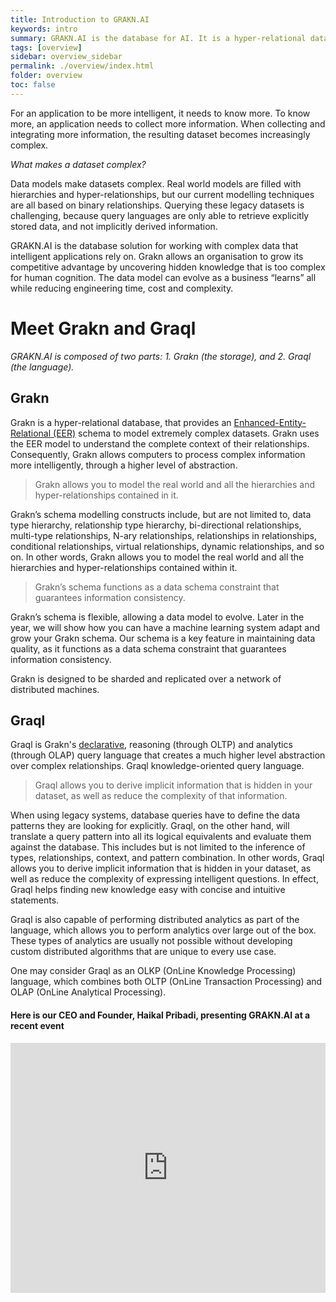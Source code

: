 ```yaml
---
title: Introduction to GRAKN.AI
keywords: intro
summary: GRAKN.AI is the database for AI. It is a hyper-relational database for knowledge-oriented systems. Grakn enables machines to manage complex data that serves as a knowledge base for cognitive/AI systems.
tags: [overview]
sidebar: overview_sidebar
permalink: ./overview/index.html
folder: overview
toc: false
---
```


For an application to be more intelligent, it needs to know more. To know more, an application needs to collect more information. When collecting and integrating more information, the resulting dataset becomes increasingly complex.

*What makes a dataset complex?*

Data models make datasets complex. Real world models are filled with hierarchies and hyper-relationships, but our current modelling techniques are all based on binary relationships. Querying these legacy  datasets is challenging, because query languages are only able to retrieve explicitly stored data, and not implicitly derived information.

GRAKN.AI is the database solution for working with complex data that intelligent applications rely on. Grakn allows an organisation to grow its competitive advantage by uncovering hidden knowledge that is too complex for human cognition. The data model can evolve as a business “learns” all while reducing engineering time, cost and complexity.

# Meet Grakn and Graql
*GRAKN.AI is composed of two parts: 1. Grakn (the storage), and 2. Graql (the language).*


<!--![Grakn and Graql](/images/grakn_and_graql.png) -->

## Grakn

Grakn is a hyper-relational database, that provides an [Enhanced-Entity-Relational (EER)](https://en.wikipedia.org/wiki/Enhanced_entity–relationship_model) schema to model extremely complex datasets. Grakn uses the EER model to understand the complete context of their relationships. Consequently, Grakn allows computers to process complex information more intelligently, through a higher level of abstraction.

> Grakn allows you to model the real world and all the hierarchies and hyper-relationships contained in it.

Grakn’s schema modelling constructs include, but are not limited to, data type hierarchy, relationship type hierarchy, bi-directional relationships, multi-type relationships, N-ary relationships, relationships in relationships, conditional relationships, virtual relationships, dynamic relationships, and so on. In other words, Grakn allows you to model the real world and all the hierarchies and hyper-relationships contained within it.

> Grakn’s schema functions as a data schema constraint that guarantees information consistency.

Grakn’s schema is flexible, allowing a data model to evolve. Later in the year, we will show how you can have a machine learning system adapt and grow your Grakn schema. Our schema is a key feature in maintaining data quality, as it functions as a data schema constraint that guarantees information consistency.

Grakn is designed to be sharded and replicated over a network of distributed machines.

## Graql

Graql is Grakn's [declarative](https://en.wikipedia.org/wiki/Declarative_programming), reasoning (through OLTP) and analytics (through OLAP) query language that creates a much higher level abstraction over complex relationships. Graql knowledge-oriented query language.

> Graql allows you to derive implicit information that is hidden in your dataset, as well as reduce the complexity of that information.

When using legacy systems, database queries have to define the data patterns they are looking for explicitly. Graql, on the other hand, will translate a query pattern into all its logical equivalents and evaluate them against the database. This includes but is not limited to the inference of types, relationships, context, and pattern combination. In other words, Graql allows you to derive implicit information that is hidden in your dataset, as well as reduce the complexity of expressing intelligent questions. In effect, Graql helps finding new knowledge easy with concise and intuitive statements.

Graql is also capable of performing distributed analytics as part of the language, which allows you to perform analytics over large out of the box. These types of analytics are usually not possible without developing custom distributed algorithms that are unique to every use case.

One may consider Graql as an OLKP (OnLine Knowledge Processing) language, which combines both OLTP (OnLine Transaction Processing) and OLAP (OnLine Analytical Processing).

####  Here is our CEO and Founder, Haikal Pribadi, presenting GRAKN.AI at a recent event

<iframe style="width: 100%; height: 400px" src="https://www.youtube.com/embed/OeFrudRlXAM?list=PLDaQNzoeb9L7UZDPq7z1Gd2Rc0m_oeSDQ" frameborder="0" allowfullscreen></iframe>
